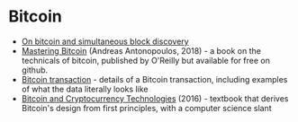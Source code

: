 Bitcoin
========

* [On bitcoin and simultaneous block discovery](https://insights.deribit.com/market-research/was-there-a-bitcoin-double-spend-on-jan-20-2021/)
* [Mastering Bitcoin](https://github.com/bitcoinbook/bitcoinbook) (Andreas Antonopoulos, 2018) -
  a book on the technicals of bitcoin, published by O'Reilly but available for free on github.
* [Bitcoin transaction](https://en.bitcoin.it/wiki/Transaction) -
  details of a Bitcoin transaction, including examples of what the data literally looks like
* [Bitcoin and Cryptocurrency Technologies](https://d28rh4a8wq0iu5.cloudfront.net/bitcointech/readings/princeton_bitcoin_book.pdf) (2016) -
  textbook that derives Bitcoin's design from first principles, with a computer science slant
